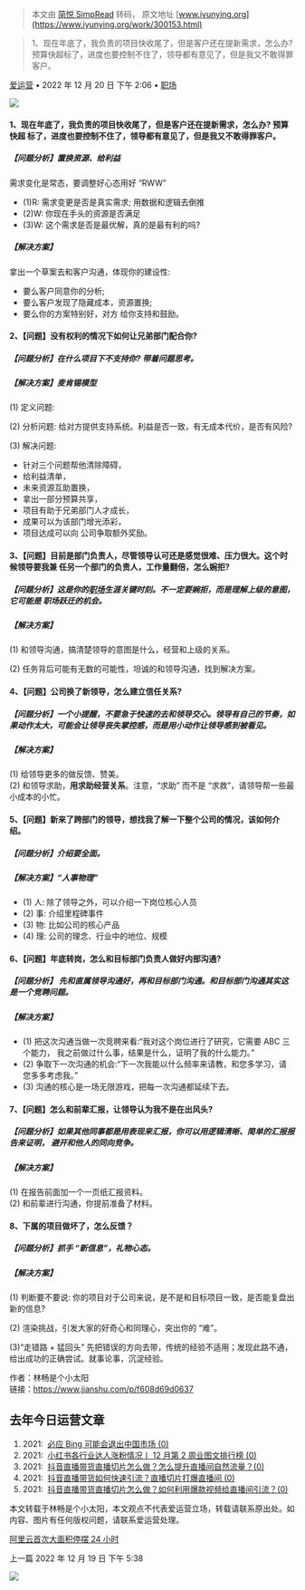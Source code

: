 > 本文由 [简悦 SimpRead](http://ksria.com/simpread/) 转码， 原文地址 [www.iyunying.org](https://www.iyunying.org/work/300153.html)

> 1、现在年底了，我负责的项目快收尾了，但是客户还在提新需求，怎么办? 预算快超标了，进度也要控制不住了，领导都有意见了，但是我又不敢得罪客户。

[爱运营](https://www.iyunying.org/geren/adminmaster) • 2022 年 12 月 20 日 下午 2:06 • [职场](https://www.iyunying.org/work)

[![](https://www.iyunying.org/wp-content/uploads/2022/10/800_60.png)](https://api.kuaidi100.com/home?utm_source=aiyuny)

#### 1、现在年底了，我负责的项目快收尾了，但是客户还在提新需求，怎么办? 预算快超 标了，进度也要控制不住了，领导都有意见了，但是我又不敢得罪客户。

##### 【问题分析】置换资源、给利益

需求变化是常态，要调整好心态用好 “RWW”

*   (1)R: 需求变更是否是真实需求; 用数据和逻辑去倒推
*   (2)W: 你现在手头的资源是否满足
*   (3)W: 这个需求是否是最优解，真的是最有利的吗?

##### 【解决方案】

拿出一个草案去和客户沟通，体现你的建设性:

*   要么客户同意你的分析;
*   要么客户发现了隐藏成本，资源置换;
*   要么你的方案特别好，对方 给你支持和鼓励。

#### 2、【问题】没有权利的情况下如何让兄弟部门配合你?

##### 【问题分析】在什么项目下不支持你? 带着问题思考。

##### 【解决方案】麦肯锡模型

(1) 定义问题:

(2) 分析问题: 给对方提供支持系统。利益是否一致，有无成本代价，是否有风险?

(3) 解决问题:

*   针对三个问题帮他清除障碍，
*   给利益清单，
*   未来资源互助置换，
*   拿出一部分预算共享，
*   项目有助于兄弟部门人才成长，
*   成果可以为该部门增光添彩，
*   项目达成可以向 公司争取额外奖励。

#### 3、【问题】目前是部门负责人，尽管领导认可还是感觉很难、压力很大。这个时候领导要我兼 任另一个部门的负责人，工作量翻倍，怎么婉拒?

##### 【问题分析】这是你的[职场](https://www.iyunying.org/tags/%e8%81%8c%e5%9c%ba "职场")生涯关键时刻。不一定要婉拒，而是理解上级的意图，它可能是 职场跃迁的机会。

##### 【解决方案】

(1) 和领导沟通，搞清楚领导的意图是什么，经营和上级的关系。

(2) 任务背后可能有无数的可能性，坦诚的和领导沟通，找到解决方案。

#### 4、【问题】公司换了新领导，怎么建立信任关系?

##### 【问题分析】一个小提醒，不要急于快速的去和领导交心。领导有自己的节奏，如果动作太大，可能会让领导丧失掌控感，而是用小动作让领导感到被看见。

##### 【解决方案】

(1) 给领导更多的做反馈、赞美。  
(2) 和领导求助，**用求助经营关系**。注意，“求助” 而不是 “求救”，请领导帮一些最小成本的小忙。

#### 5、【问题】新来了跨部门的领导，想找我了解一下整个公司的情况，该如何介绍。

##### 【问题分析】介绍要全面。

##### 【解决方案】“人事物理”

*   (1) 人: 除了领导之外，可以介绍一下岗位核心人员
*   (2) 事: 介绍里程碑事件
*   (3) 物: 比如公司的核心产品
*   (4) 理: 公司的理念、行业中的地位、规模

#### 6、【问题】年底转岗，怎么和目标部门负责人做好内部沟通?

##### 【问题分析】 先和直属领导沟通好，再和目标部门沟通。和目标部门沟通其实这是一个竞聘问题。

##### 【解决方案】

*   (1) 把这次沟通当做一次竞聘来看:“我对这个岗位进行了研究，它需要 ABC 三个能力， 我之前做过什么事，结果是什么，证明了我的什么能力。”
*   (2) 争取下一次沟通的机会:“下一次我能以什么频率来请教，和您多学习，请您多多考虑我。”
*   (3) 沟通的核心是一场无限游戏，把每一次沟通都延续下去。

#### 7、【问题】怎么和前辈汇报，让领导认为我不是在出风头?

##### 【问题分析】如果其他同事都是用表现来汇报，你可以用逻辑清晰、简单的汇报报告来证明， 避开和他人的同向竞争。

##### 【解决方案】

(1) 在报告前面加一个一页纸汇报资料。  
(2) 和前辈进行沟通，你提前准备了材料。

#### 8、下属的项目做坏了，怎么反馈？

##### 【问题分析】抓手 “新信息”，礼物心态。

##### 【解决方案】

(1) 判断要不要说: 你的项目对于公司来说，是不是和目标项目一致，是否能复盘出新的信息?

(2) 渲染挑战，引发大家的好奇心和同理心，突出你的 “难”。

(3)“走错路 + 猛回头” 先把错误的方向去带，传统的经验不适用；发现此路不通，给出成功的正确尝试。就事论事，沉淀经验。

作者：林畅是个小太阳  
链接：https://www.jianshu.com/p/f608d69d0637

去年今日运营文章
--------

1.  2021:  [必应 Bing 可能会退出中国市场 (0)](https://www.iyunying.org/news/266631.html "Permanent Link to 必应Bing可能会退出中国市场")
2.  2021:  [小红书各行业达人涨粉情况丨 12 月第 2 周业图文排行榜 (0)](https://www.iyunying.org/operate/xiaohongshu/266630.html "Permanent Link to 小红书各行业达人涨粉情况丨12月第2周业图文排行榜")
3.  2021:  [抖音直播带货直播切片怎么做？怎么提升直播间自然流量？(0)](https://www.iyunying.org/social/douyin/266618.html "Permanent Link to 抖音直播带货直播切片怎么做？怎么提升直播间自然流量？")
4.  2021:  [抖音直播带货如何快速引流？直播切片打爆直播间 (0)](https://www.iyunying.org/social/douyin/266616.html "Permanent Link to 抖音直播带货如何快速引流？直播切片打爆直播间")
5.  2021:  [抖音直播带货直播切片怎么做？如何利用爆款视频给直播间引流？(0)](https://www.iyunying.org/social/douyin/266595.html "Permanent Link to 抖音直播带货直播切片怎么做？如何利用爆款视频给直播间引流？")

本文转载于林畅是个小太阳，本文观点不代表爱运营立场，转载请联系原出处。如内容、图片有任何版权问题，请联系爱运营处理。

[阿里云首次大面积停摆 24 小时](https://www.iyunying.org/news/300045.html "阿里云首次大面积停摆24小时")

上一篇 2022 年 12 月 19 日 下午 5:38

[![](https://www.iyunying.org/wp-content/uploads/2022/10/800_60.png)](https://api.kuaidi100.com/home?utm_source=aiyuny)
